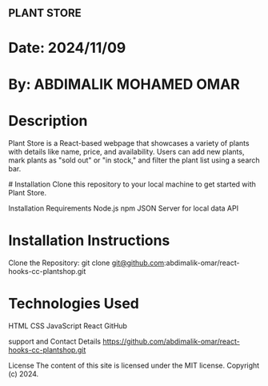 ## PLANT STORE
# Date: 2024/11/09
# By: ABDIMALIK MOHAMED OMAR


# Description
Plant Store is a React-based webpage that showcases a variety of plants with details like name, price, and availability. Users can add new plants, mark plants as "sold out" or "in stock," and filter the plant list using a search bar.

# Installation
Clone this repository to your local machine to get started with Plant Store.

Installation Requirements
Node.js
npm
JSON Server for local data API

# Installation Instructions
Clone the Repository:
git clone git@github.com:abdimalik-omar/react-hooks-cc-plantshop.git

# Technologies Used
HTML
CSS
JavaScript
React
GitHub

support and Contact Details
https://github.com/abdimalik-omar/react-hooks-cc-plantshop.git

License
The content of this site is licensed under the MIT license.
Copyright (c) 2024.

